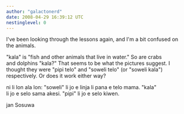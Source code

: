 ```yaml
---
author: "galactonerd"
date: 2008-04-29 16:39:12 UTC
nestinglevel: 0
---
```

I've been looking through the lessons again, and I'm a bit confused on  
the animals.  
  
"kala" is "fish and other animals that live in water." So are crabs  
and dolphins "kala?" That seems to be what the pictures suggest. I  
thought they were "pipi telo" and "soweli telo" (or "soweli kala")  
respectively. Or does it work either way?  
  
ni li lon ala lon: "soweli" li jo e linja li pana e telo mama. "kala"  
li jo e selo sama akesi. "pipi" li jo e selo kiwen.  
  
jan Sosuwa